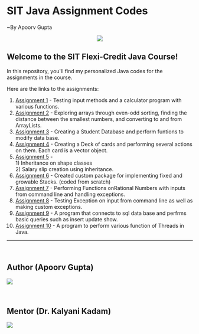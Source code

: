 # SIT Java Assignment Codes
~By Apoorv Gupta

<p align="center">
  <img src="https://www.devopsschool.com/blog/wp-content/uploads/2022/03/java_logo_icon_168609.png">
</p>

## Welcome to the SIT Flexi-Credit Java Course!

In this repository, you'll find my personalized Java codes for the assignments in the course.

Here are the links to the assignments:

1. [Assignment 1](https://github.com/erApoorvGupta/SIT_java_assignment_codes/tree/main/Assignment_1) - Testing input methods and a calculator program with various functions.
2. [Assignment 2](https://github.com/erApoorvGupta/SIT_java_assignment_codes/tree/main/Assignment_2) - Exploring arrays through even-odd sorting, finding the distance between the smallest numbers, and converting to and from ArrayLists.
3. [Assignment 3](https://github.com/erApoorvGupta/SIT_java_assignment_codes/tree/main/Assignment_3) - Creating a Student Database and perform funtions to modify data base.
4. [Assignment 4](https://github.com/erApoorvGupta/SIT_java_assignment_codes/tree/main/Assignment_4) - Creating a Deck of cards and performing several actions on them. Each card is a vector object.
5. [Assignment 5](https://github.com/erApoorvGupta/SIT_java_assignment_codes/tree/main/Assignment_5) - <br>1) Inheritance on shape classes <br> 2) Salary slip creation using inheritance.
6. [Assignment 6](https://github.com/erApoorvGupta/SIT_java_assignment_codes/tree/main/Assignment_6) - Created custom package for implementing fixed and growable Stacks. (coded from scratch)
7. [Assignment 7](https://github.com/erApoorvGupta/SIT_java_assignment_codes/tree/main/Assignment_7) - Performing Functions onRational Numbers with inputs from command line and handling exceptions.
8. [Assignment 8](https://github.com/erApoorvGupta/SIT_java_assignment_codes/tree/main/Assignment_8) - Testing Exception on input from command line as well as making custom exceptions.
9. [Assignment 9](https://github.com/erApoorvGupta/SIT_java_assignment_codes/tree/main/Assignment_9) - A program that connects to sql data base and perfrms basic queries such as insert update show.
10. [Assignment 10](https://github.com/erApoorvGupta/SIT_java_assignment_codes/tree/main/Assignment_10) - A program to perform various function of Threads in Java.
---

<br>

## Author (Apoorv Gupta)
<p align="left">
  <img src="https://media.licdn.com/dms/image/C4D03AQGnuUL7_6PwZg/profile-displayphoto-shrink_400_400/0/1668101722145?e=1688601600&v=beta&t=V6L8OYRL8tKNIE4MywV5kTVdfbJxTNcs099GXTWTk1g">
</p>

<br>

## Mentor (Dr. Kalyani Kadam)
<p align="left">
  <img src="https://www.linkpicture.com/q/Mam.jpg" type="image">
</p>
